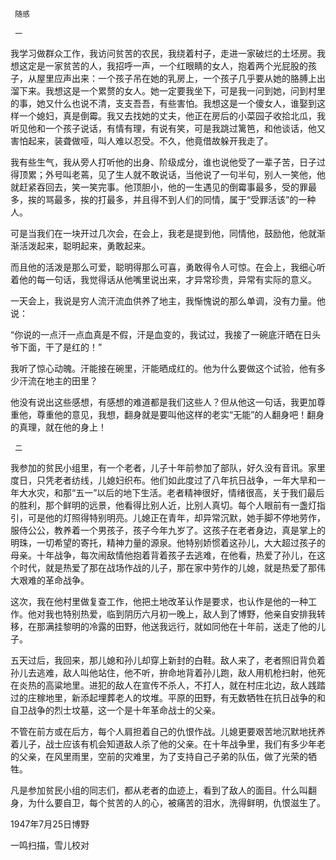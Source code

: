      随感 

     一 

  我学习做群众工作，我访问贫苦的农民，我绕着村子，走进一家破烂的土坯房。我想这定是一家贫苦的人，我招呼一声，一个红眼睛的女人，抱着两个光屁股的孩子，从屋里应声出来：一个孩子吊在她的乳房上，一个孩子几乎要从她的胳膊上出溜下来。我想这是一个累赘的女人。她一定要我坐下，可是我一问到她，问到村里的事，她又什么也说不清，支支吾吾，有些害怕。我想这是一个傻女人，谁娶到这样一个媳妇，真是倒霉。我又去找她的丈夫，他正在房后的小菜园子收拾北瓜，我听见他和一个孩子说话，有情有理，有说有笑，可是我跳过篱笆，和他谈话，他又害怕起来，装聋做哑，叫人难以忍受。不久，他竟借故躲开我走了。 

  我有些生气，我从旁人打听他的出身、阶级成分，谁也说他受了一辈子苦，日子过得顶累；外号叫老蔫，见了生人就不敢说话，当他说了一句半句，别人一笑他，他就赶紧吞回去，笑一笑完事。他顶胆小，他的一生遇见的倒霉事最多，受的罪最多，挨的骂最多，挨的打最多，并且得不到人们的同情，属于“受罪活该”的一种人。 

  可是当我们在一块开过几次会，在会上，我老是提到他，同情他，鼓励他，他就渐渐活泼起来，聪明起来，勇敢起来。 

  而且他的活泼是那么可爱，聪明得那么可喜，勇敢得令人可惊。在会上，我细心听着他的每一句话，我觉得话从他嘴里说出来，才异常珍贵，异常有实际的意义。 

  一天会上，我说是穷人流汗流血供养了地主，我惭愧说的那么单调，没有力量。他说： 

  “你说的一点汗一点血真是不假，汗是血变的，我试过，我接了一碗底汗晒在日头爷下面，干了是红的！” 

  我听了惊心动魄。汗能接在碗里，汗能晒成红的。他为什么要做这个试验，他有多少汗流在地主的田里？ 

  他没有说出这些感想，有感想的难道都是我们这些人？但从他这一句话，我更加尊重他，尊重他的意见，我想，翻身就是要叫他这样的老实“无能”的人翻身吧！翻身的真理，就在他的身上！ 

     二 

  我参加的贫民小组里，有一个老者，儿子十年前参加了部队，好久没有音讯。家里度日，只凭老者纺线，儿媳妇织布。他们如此度过了八年抗日战争，一年大旱和一年大水灾，和那“五一”以后的地下生活。老者精神很好，情绪很高，关于我们最后的胜利，那个鲜明的远景，他看得比别人近，比别人真切。每个人眼前有一盏灯指引，可是他的灯照得特别明亮。儿媳正在青年，却异常沉默，她手脚不停地劳作，服侍公公，教养着一个男孩子，孩子今年九岁了。这孩子在老者身边，真是掌上的明珠，一切希望的寄托，精神力量的源泉。他特别娇惯着这孙儿，大大超过孩子的母亲。十年战争，每次闹敌情他抱着背着孩子去逃难，在他看，热爱了孙儿，在这个时代，就是热爱了那在战场作战的儿子，那在家中劳作的儿媳，就是热爱了那伟大艰难的革命战争。 

  这次，我在他村里做复查工作，他把土地改革认作是要求，也认作是他的一种工作。他对我也特别热爱，临到阴历六月初一晚上，敌人到了博野，他亲自安排我转移，在那满挂黎明的冷露的田野，他送我远行，就如同他在十年前，送走了他的儿子。 

  五天过后，我回来，那儿媳和孙儿却穿上新封的白鞋。敌人来了，老者照旧背负着孙儿去逃难，敌人叫他站住，他不听，拚命地背着孙儿跑，敌人用机枪扫射，他死在炎热的高粱地里。进犯的敌人在宣传不杀人，不打人，就在村庄北边，敌人践踏过的庄稼地里，新添起埋葬老人的坟堆。平原的田野，有无数牺牲在抗日战争的和自卫战争的烈士坟墓，这一个是十年革命战士的父亲。 

  不管在前方或在后方，每个人肩担着自己的仇恨作战。儿媳更要艰苦地沉默地抚养着儿子，战士应该有机会知道敌人杀了他的父亲。在十年战争里，我们有多少年老的父亲，在风里雨里，空前的灾难里，为了支持自己子弟的队伍，做了光荣的牺牲。 

  凡是参加贫民小组的同志们，都从老者的血迹上，看到了敌人的面目。什么叫翻身，为什么要自卫，每个贫苦的人的心，被痛苦的泪水，洗得鲜明，仇恨滋生了。 

  1947年7月25日博野 

  一鸣扫描，雪儿校对 

